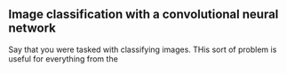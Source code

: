 ## Image classification with a convolutional neural network

Say that you were tasked with classifying images.  THis sort of problem is useful for everything from the
